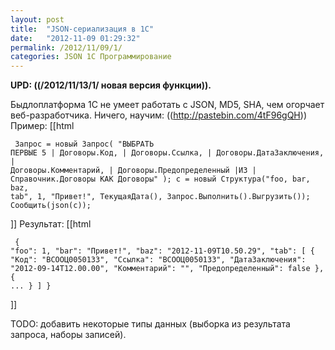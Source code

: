 ```yaml
---
layout: post
title:  "JSON-сериализация в 1С"
date:   "2012-11-09 01:29:32"
permalink: /2012/11/09/1/
categories: JSON 1С Программирование
---
```

**UPD: ((/2012/11/13/1/ новая версия функции)).**

Быдлоплатформа 1С не умеет работать с JSON, MD5, SHA, чем огорчает веб-разработчика.
Ничего, научим: ((http://pastebin.com/4tF96gQH))
Пример:
[[html <pre><code class="1c">
Запрос = новый Запрос(
	"ВЫБРАТЬ ПЕРВЫЕ 5
	|	Договоры.Код,
	|	Договоры.Ссылка,
	|	Договоры.ДатаЗаключения,
	|	Договоры.Комментарий,
	|	Договоры.Предопределенный
	|ИЗ
	|	Справочник.Договоры КАК Договоры"
);
с = новый Структура("foo, bar, baz, tab", 1, "Привет!", ТекущаяДата(), Запрос.Выполнить().Выгрузить());
Сообщить(json(с));
</code></pre>]]
Результат:
[[html <pre><code>
{
    "foo": 1, 
    "bar": "Привет!", 
    "baz": "2012-11-09T10.50.29", 
    "tab": [
        {
            "Код": "ВСООЦ0050133", 
            "Ссылка": "ВСООЦ0050133", 
            "ДатаЗаключения": "2012-09-14T12.00.00", 
            "Комментарий": "", 
            "Предопределенный": false
        },
        {
        ...
        }
    ]
}
</code></pre>]]

TODO: добавить некоторые типы данных (выборка из результата запроса, наборы записей).


